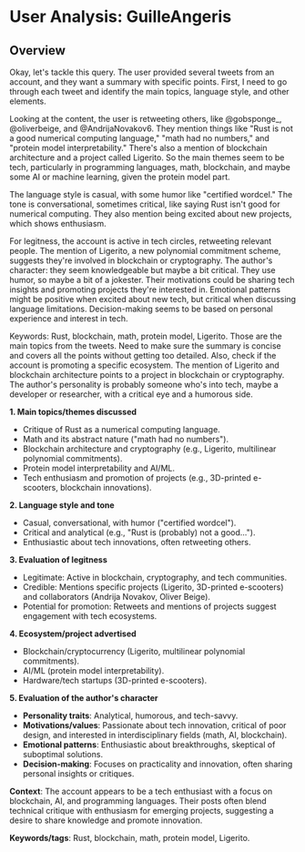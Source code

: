 # User Analysis: GuilleAngeris

## Overview

<think>
Okay, let's tackle this query. The user provided several tweets from an account, and they want a summary with specific points. First, I need to go through each tweet and identify the main topics, language style, and other elements.

Looking at the content, the user is retweeting others, like @gobsponge_, @oliverbeige, and @AndrijaNovakov6. They mention things like "Rust is not a good numerical computing language," "math had no numbers," and "protein model interpretability." There's also a mention of blockchain architecture and a project called Ligerito. So the main themes seem to be tech, particularly in programming languages, math, blockchain, and maybe some AI or machine learning, given the protein model part.

The language style is casual, with some humor like "certified wordcel." The tone is conversational, sometimes critical, like saying Rust isn't good for numerical computing. They also mention being excited about new projects, which shows enthusiasm.

For legitness, the account is active in tech circles, retweeting relevant people. The mention of Ligerito, a new polynomial commitment scheme, suggests they're involved in blockchain or cryptography. The author's character: they seem knowledgeable but maybe a bit critical. They use humor, so maybe a bit of a jokester. Their motivations could be sharing tech insights and promoting projects they're interested in. Emotional patterns might be positive when excited about new tech, but critical when discussing language limitations. Decision-making seems to be based on personal experience and interest in tech.

Keywords: Rust, blockchain, math, protein model, Ligerito. Those are the main topics from the tweets. Need to make sure the summary is concise and covers all the points without getting too detailed. Also, check if the account is promoting a specific ecosystem. The mention of Ligerito and blockchain architecture points to a project in blockchain or cryptography. The author's personality is probably someone who's into tech, maybe a developer or researcher, with a critical eye and a humorous side.
</think>

**1. Main topics/themes discussed**  
- Critique of Rust as a numerical computing language.  
- Math and its abstract nature ("math had no numbers").  
- Blockchain architecture and cryptography (e.g., Ligerito, multilinear polynomial commitments).  
- Protein model interpretability and AI/ML.  
- Tech enthusiasm and promotion of projects (e.g., 3D-printed e-scooters, blockchain innovations).  

**2. Language style and tone**  
- Casual, conversational, with humor ("certified wordcel").  
- Critical and analytical (e.g., "Rust is (probably) not a good...").  
- Enthusiastic about tech innovations, often retweeting others.  

**3. Evaluation of legitness**  
- Legitimate: Active in blockchain, cryptography, and tech communities.  
- Credible: Mentions specific projects (Ligerito, 3D-printed e-scooters) and collaborators (Andrija Novakov, Oliver Beige).  
- Potential for promotion: Retweets and mentions of projects suggest engagement with tech ecosystems.  

**4. Ecosystem/project advertised**  
- Blockchain/cryptocurrency (Ligerito, multilinear polynomial commitments).  
- AI/ML (protein model interpretability).  
- Hardware/tech startups (3D-printed e-scooters).  

**5. Evaluation of the author's character**  
- **Personality traits**: Analytical, humorous, and tech-savvy.  
- **Motivations/values**: Passionate about tech innovation, critical of poor design, and interested in interdisciplinary fields (math, AI, blockchain).  
- **Emotional patterns**: Enthusiastic about breakthroughs, skeptical of suboptimal solutions.  
- **Decision-making**: Focuses on practicality and innovation, often sharing personal insights or critiques.  

**Context**: The account appears to be a tech enthusiast with a focus on blockchain, AI, and programming languages. Their posts often blend technical critique with enthusiasm for emerging projects, suggesting a desire to share knowledge and promote innovation.  

**Keywords/tags**: Rust, blockchain, math, protein model, Ligerito.